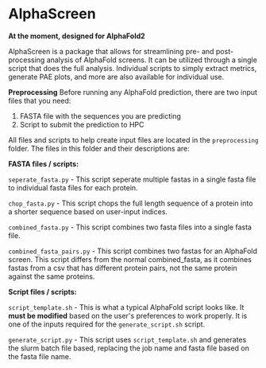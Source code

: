 # AlphaScreen

**At the moment, designed for AlphaFold2**

AlphaScreen is a package that allows for streamlining pre- and post-processing analysis of AlphaFold screens. It can be utilized through a single script that does the full analysis. Individual scripts to simply extract metrics, generate PAE plots, and more are also available for individual use. 

**Preprocessing**
Before running any AlphaFold prediction, there are two input files that you need:
  1. FASTA file with the sequences you are predicting
  2. Script to submit the prediction to HPC

All files and scripts to help create input files are located in the `preprocessing` folder. The files in this folder and their descriptions are:

**FASTA files / scripts:**

  `seperate_fasta.py` - This script seperate multiple fastas in a single fasta file to individual fasta files for each protein.
  
  `chop_fasta.py` - This script chops the full length sequence of a protein into a shorter sequence based on user-input indices.
  
  `combined_fasta.py` - This script combines two fasta files into a single fasta file.    
  
  `combined_fasta_pairs.py` - This script combines two fastas for an AlphaFold screen. This script differs from the normal combined_fasta, as it combines fastas
  from a csv that has different protein pairs, not the same protein against the same proteins.

**Script files / scripts:**

  `script_template.sh` - This is what a typical AlphaFold script looks like. It **must be modified** based on the user's preferences to work properly. It is one of the inputs required for the `generate_script.sh` script.

  `generate_script.py` - This script uses `script_template.sh` and generates the slurm batch file based, replacing the job name and fasta file based on the fasta file name.

